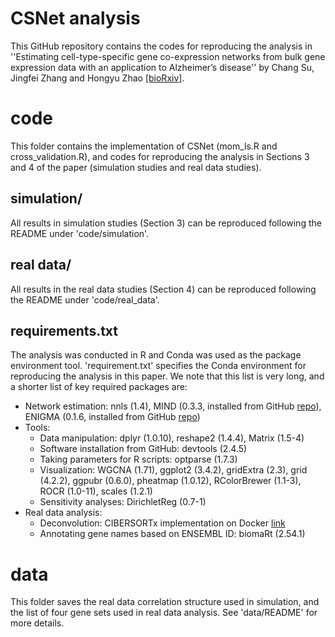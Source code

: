 CSNet analysis
================

This GitHub repository contains the codes for reproducing the analysis in ''Estimating cell-type-specific gene co-expression networks from bulk gene expression data with an application to Alzheimer’s disease'' by Chang Su, Jingfei Zhang and Hongyu Zhao [[bioRxiv]](https://www.biorxiv.org/content/10.1101/2021.12.21.473558v2).

# code
This folder contains the implementation of CSNet (mom_ls.R and cross_validation.R), and codes for reproducing the analysis in Sections 3 and 4 of the paper (simulation studies and real data studies).

## simulation/
All results in simulation studies (Section 3) can be reproduced following the README under 'code/simulation'. 

## real data/
All results in the real data studies (Section 4) can be reproduced following the README under 'code/real_data'.

## requirements.txt
The analysis was conducted in R and Conda was used as the package environment tool. 'requirement.txt' specifies the Conda environment for reproducing the analysis in this paper. We note that this list is very long, and a shorter list of key required packages are:

* Network estimation: nnls (1.4), MIND (0.3.3, installed from GitHub [repo](https://github.com/randel/MIND)), ENIGMA (0.1.6, installed from GitHub [repo](https://github.com/WWXkenmo/ENIGMA))
* Tools:
  * Data manipulation: dplyr (1.0.10), reshape2 (1.4.4), Matrix (1.5-4)
  * Software installation from GitHub: devtools (2.4.5)
  * Taking parameters for R scripts: optparse (1.7.3)
  * Visualization: WGCNA (1.71), ggplot2 (3.4.2), gridExtra (2.3), grid (4.2.2), ggpubr (0.6.0), pheatmap (1.0.12), RColorBrewer (1.1-3), ROCR (1.0-11), scales (1.2.1)
  * Sensitivity analyses: DirichletReg (0.7-1)
* Real data analysis: 
  * Deconvolution: CIBERSORTx implementation on Docker [link](https://hub.docker.com/r/cibersortx/hires)
  * Annotating gene names based on ENSEMBL ID: biomaRt (2.54.1)

# data
This folder saves the real data correlation structure used in simulation, and the list of four gene sets used in real data analysis. See 'data/README' for more details.

